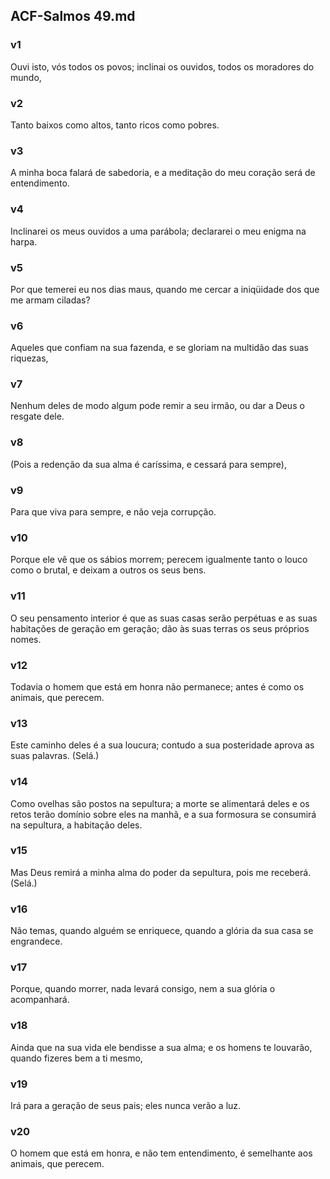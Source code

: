 ## ACF-Salmos 49.md
### v1
 Ouvi isto, vós todos os povos; inclinai os ouvidos, todos os moradores do mundo,
### v2
 Tanto baixos como altos, tanto ricos como pobres.
### v3
 A minha boca falará de sabedoria, e a meditação do meu coração será de entendimento.
### v4
 Inclinarei os meus ouvidos a uma parábola; declararei o meu enigma na harpa.
### v5
 Por que temerei eu nos dias maus, quando me cercar a iniqüidade dos que me armam ciladas?
### v6
 Aqueles que confiam na sua fazenda, e se gloriam na multidão das suas riquezas,
### v7
 Nenhum deles de modo algum pode remir a seu irmão, ou dar a Deus o resgate dele.
### v8
 (Pois a redenção da sua alma é caríssima, e cessará para sempre),
### v9
 Para que viva para sempre, e não veja corrupção.
### v10
 Porque ele vê que os sábios morrem; perecem igualmente tanto o louco como o brutal, e deixam a outros os seus bens.
### v11
 O seu pensamento interior é que as suas casas serão perpétuas e as suas habitações de geração em geração; dão às suas terras os seus próprios nomes.
### v12
 Todavia o homem que está em honra não permanece; antes é como os animais, que perecem.
### v13
 Este caminho deles é a sua loucura; contudo a sua posteridade aprova as suas palavras. (Selá.)
### v14
 Como ovelhas são postos na sepultura; a morte se alimentará deles e os retos terão domínio sobre eles na manhã, e a sua formosura se consumirá na sepultura, a habitação deles.
### v15
 Mas Deus remirá a minha alma do poder da sepultura, pois me receberá. (Selá.)
### v16
 Não temas, quando alguém se enriquece, quando a glória da sua casa se engrandece.
### v17
 Porque, quando morrer, nada levará consigo, nem a sua glória o acompanhará.
### v18
 Ainda que na sua vida ele bendisse a sua alma; e os homens te louvarão, quando fizeres bem a ti mesmo,
### v19
 Irá para a geração de seus pais; eles nunca verão a luz.
### v20
 O homem que está em honra, e não tem entendimento, é semelhante aos animais, que perecem.
